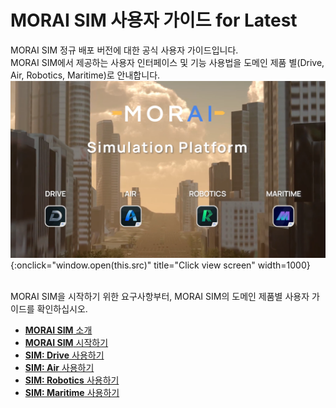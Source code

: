 # MORAI SIM 사용자 가이드 for Latest

MORAI SIM 정규 배포 버전에 대한 공식 사용자 가이드입니다. <br>
MORAI SIM에서 제공하는 사용자 인터페이스 및 기능 사용법을 도메인 제품 별(Drive, Air, Robotics, Maritime)로 안내합니다.
![Image title](./img/sim-ug.png){:onclick="window.open(this.src)" title="Click view screen" width=1000}

<br>
MORAI SIM을 시작하기 위한 요구사항부터, MORAI SIM의 도메인 제품별 사용자 가이드를 확인하십시오.

 - [**MORAI SIM** 소개](intro)
 - [**MORAI SIM** 시작하기](getting-started)
 - [**SIM: Drive** 사용하기](simdrive)
 - [**SIM: Air** 사용하기](simair)
 - [**SIM: Robotics** 사용하기](simrobot)
 - [**SIM: Maritime** 사용하기](simmari)